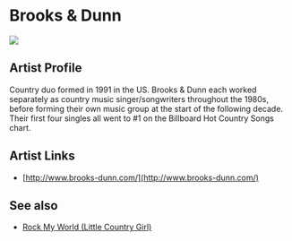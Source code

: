 # Brooks & Dunn

![](../../asssets/artists/Brooks_and_Dunn.png)

## Artist Profile

Country duo formed in 1991 in the US. Brooks & Dunn each worked separately as country music singer/songwriters throughout the 1980s, before forming their own music group at the start of the following decade. Their first four singles all went to #1 on the Billboard Hot Country Songs chart.

## Artist Links

- [http://www.brooks-dunn.com/](http://www.brooks-dunn.com/)


## See also

- [Rock My World (Little Country Girl)](Brooks_and_Dunn-Rock_My_World_Little_Country_Girl.md)
